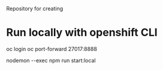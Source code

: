 Repository for creating 
# Run locally with openshift CLI
oc login <your login>
oc port-forward <pod> 27017:8888

nodemon --exec npm run start:local
